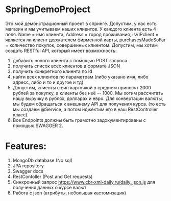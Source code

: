 # SpringDemoProject
Это мой демонстрационный проект в спринге. Допустим, у нас есть магазин и мы учитываем наших клиентов. У каждого клиента есть 4 поля. Name = имя клиента, Address = город проживания, isVIPclient = является ли клиент держателем фирменной карты, purchasesMadeSoFar = количество покупок, совершенных клиентом. Допустим, мы хотим создать RESTful API, который имеет возможность:
1) добавить нового клиента с помощью POST запроса
2) получить список всех клиентов в формате JSON 
3) получить конкретного клиента по id
4) найти всех клиентов по параметрам (либо указано имя, либо адресс, либо и то и другое и тд)
5) Допустим, клиенты с вип карточкой в среднем приносят 2000 рублей за покупку, а клиенты без неё -- 1000. Мы хотим рассчитать нашу выручку в рублях, долларах и евро. Для конвертации валюты, мы будем обращаться к внешнему API для получения курса. (то есть мы создаем @Service, а потом нджектим его в наш RestController класс). 
6) Все Endpoints должны быть грамотно задокументированы с помощью SWAGGER 2. 
# Features:
1) MongoDb database (No sql)
2) JPA repository
3) Swagger docs
4) RestContoller (Post and Get requests)
5) Синхронный запрос https://www.cbr-xml-daily.ru/daily_json.js для получения данных о курсе валют 
6) Работа с json (атрибуты, небольшая кастомизация)
